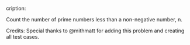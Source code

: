 cription:

Count the number of prime numbers less than a non-negative number, n.

Credits:
Special thanks to @mithmatt for adding this problem and creating all test cases.
